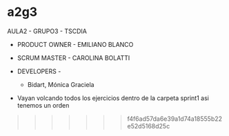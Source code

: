 # a2g3

AULA2 - GRUPO3 - TSCDIA

* PRODUCT OWNER - EMILIANO BLANCO

* SCRUM MASTER - CAROLINA BOLATTI

* DEVELOPERS - 
    *   Bidart, Mónica Graciela


* Vayan volcando todos los ejercicios dentro de la carpeta sprint1 asi tenemos un orden 
>>>>>>> f4f6ad57da6e39a1d74a18555b22e52d5168d25c
